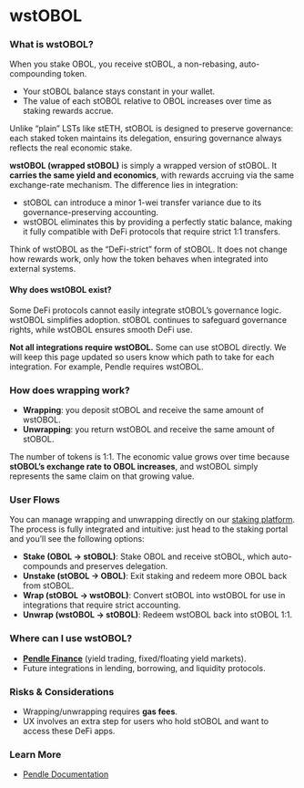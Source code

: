 # wstOBOL

### What is wstOBOL? <a href="#what-is-wstobol" id="what-is-wstobol"></a>

When you stake OBOL, you receive stOBOL, a non-rebasing, auto-compounding token.

* Your stOBOL balance stays constant in your wallet.
* The value of each stOBOL relative to OBOL increases over time as staking rewards accrue.

Unlike “plain” LSTs like stETH, stOBOL is designed to preserve governance: each staked token maintains its delegation, ensuring governance always reflects the real economic stake.

**wstOBOL (wrapped stOBOL)** is simply a wrapped version of stOBOL. It **carries the same yield and economics**, with rewards accruing via the same exchange-rate mechanism. The difference lies in integration:

* stOBOL can introduce a minor 1-wei transfer variance due to its governance-preserving accounting.
* wstOBOL eliminates this by providing a perfectly static balance, making it fully compatible with DeFi protocols that require strict 1:1 transfers.

Think of wstOBOL as the “DeFi-strict” form of stOBOL. It does not change how rewards work, only how the token behaves when integrated into external systems.

#### Why does wstOBOL exist? <a href="#why-does-wstobol-exist" id="why-does-wstobol-exist"></a>

Some DeFi protocols cannot easily integrate stOBOL’s governance logic. wstOBOL simplifies adoption. stOBOL continues to safeguard governance rights, while wstOBOL ensures smooth DeFi use.

**Not all integrations require wstOBOL.** Some can use stOBOL directly. We will keep this page updated so users know which path to take for each integration. For example, Pendle requires wstOBOL.

### How does wrapping work? <a href="#how-does-wrapping-work" id="how-does-wrapping-work"></a>

* **Wrapping**: you deposit stOBOL and receive the same amount of wstOBOL.
* **Unwrapping**: you return wstOBOL and receive the same amount of stOBOL.

The number of tokens is 1:1. The economic value grows over time because **stOBOL’s exchange rate to OBOL increases**, and wstOBOL simply represents the same claim on that growing value.

### User Flows <a href="#user-flows" id="user-flows"></a>

You can manage wrapping and unwrapping directly on our [staking platform](https://vote.obol.org/dao/token/wrap). The process is fully integrated and intuitive: just head to the staking portal and you’ll see the following options:

* **Stake (OBOL → stOBOL)**: Stake OBOL and receive stOBOL, which auto-compounds and preserves delegation.
* **Unstake (stOBOL → OBOL)**: Exit staking and redeem more OBOL back from stOBOL.
* **Wrap (stOBOL → wstOBOL)**: Convert stOBOL into wstOBOL for use in integrations that require strict accounting.
* **Unwrap (wstOBOL → stOBOL)**: Redeem wstOBOL back into stOBOL 1:1.

### Where can I use wstOBOL? <a href="#where-can-i-use-wstobol" id="where-can-i-use-wstobol"></a>

* [**Pendle Finance**](https://app.pendle.finance/trade/pools/0x78954a6a2c2a08455f92e47c4e587feb7467bf37/zap/in?chain=ethereum) (yield trading, fixed/floating yield markets).
* Future integrations in lending, borrowing, and liquidity protocols.

### Risks & Considerations <a href="#risks-and-considerations" id="risks-and-considerations"></a>

* Wrapping/unwrapping requires **gas fees**.
* UX involves an extra step for users who hold stOBOL and want to access these DeFi apps.

### Learn More <a href="#learn-more" id="learn-more"></a>

* [Pendle Documentation](https://pendle.gitbook.io/)
